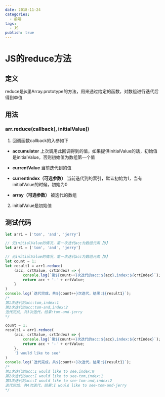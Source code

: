 ```yaml
---
date: 2018-11-24
categories:
  - 前端
tags:
  - JS
publish: true
---
```


# JS的reduce方法

## 定义

reduce是js里Array.prototype的方法，用来通过给定的函数，对数组进行迭代后得到单值

## 用法

### arr.reduce(callback[, initialValue])

1. 回调函数callback的入参如下

- **accumulator**
上次调用此回调得到的值，如果提供initialValue的话，初始值是initialValue，否则初始值为数组第一个值

- **currentValue**
当前迭代到的值
- **currentIndex（可选参数）**
当前迭代到的索引，默认初始为1，当有initialValue的时候，初始为0
- **array（可选参数）**
被迭代的数组

2. initialValue是初始值

## 测试代码

```javascript
let arr1 = ['tom', 'and', 'jerry']

// 无initialValue的情况，第一次迭代acc为数组元素【0】
let arr1 = ['tom', 'and', 'jerry']

// 无initialValue的情况，第一次迭代acc为数组元素【0】
let count = 1;
let result1 = arr1.reduce(
    (acc, crtValue, crtIndex) => {
        console.log(`第${count++}次迭代的acc:${acc},index:${crtIndex}`);
        return acc + '-' + crtValue;
    }
)
console.log(`迭代完成，共${count++}次迭代，结果:${result1}`);
/*
第1次迭代的acc:tom,index:1
第2次迭代的acc:tom-and,index:2
迭代完成，共3次迭代，结果:tom-and-jerry
*/

count = 1;
result1 = arr1.reduce(
    (acc, crtValue, crtIndex) => {
        console.log(`第${count++}次迭代的acc:${acc},index:${crtIndex}`);
        return acc + '-' + crtValue;
    },
    'I would like to see'
)
console.log(`迭代完成，共${count++}次迭代，结果:${result1}`);
/*
第1次迭代的acc:I would like to see,index:0
第2次迭代的acc:I would like to see-tom,index:1
第3次迭代的acc:I would like to see-tom-and,index:2
迭代完成，共4次迭代，结果:I would like to see-tom-and-jerry
*/
```

